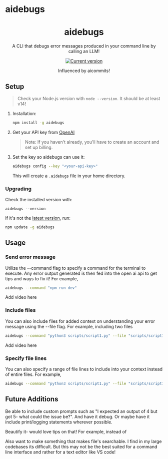 # aidebugs
<div align="center">
  <div>
    <h1 align="center">aidebugs</h1>
  </div>
	<p>A CLI that debugs error messages produced in your command line by calling an LLM! </p>
	<a href="https://www.npmjs.com/package/aidebugs"><img src="https://img.shields.io/npm/v/aidebugs" alt="Current version"></a>
  <p> Influenced by <a> aicommits! </a href="https://github.com/Nutlope/aicommits"> </p>
</div>

## Setup

> Check your Node.js version with `node --version`. It should be at least v14!

1. Installation:

    ```sh
    npm install -g aidebugs
    ```

2. Get your API key from [OpenAI](https://platform.openai.com/account/api-keys)

    > Note: If you haven't already, you'll have to create an account and set up billing.

3. Set the key so aidebugs can use it:
    ```sh
    aidebugs config --key "<your-api-key>"
    ```

    This will create a `.aidebugs` file in your home directory.

### Upgrading

Check the installed version with:
```
aidebugs --version
```

If it's not the [latest version](https://www.npmjs.com/package/aidebugs), run:
```sh
npm update -g aidebugs
```

## Usage
### Send error message

Utilize the --command flag to specify a command for the terminal to execute. Any error output generated is then fed into the open ai api to get tips and ways to fix it! For example,

```sh
aidebugs --command "npm run dev"
```

Add video here 

### Include files 

You can also include files for added context on understanding your error message using the --file flag. For example, including two files

```sh
aidebugs --command "python3 scripts/script1.py" --file "scripts/script1.py" "scripts/script2.py"
```

Add video here

### Specify file lines

You can also specify a range of file lines to include into your context instead of entire files. For example,

```sh
aidebugs --command "python3 scripts/script1.py" --file "scripts/script1.py:2-2" "scripts/script2.py"
```

## Future Additions

Be able to include custom prompts such as "I expected an output of 4 but got 5- what could the issue be?". And have it debug. 
Or maybe have it include print/logging statements wherever possible. 

Beautify it- would love tips on that! For example, instead of 

Also want to make something that makes file's searchable. I find in my large codebases its difficult. But this may not be the best suited for a command line interface and rather for a text editor like VS code! 

